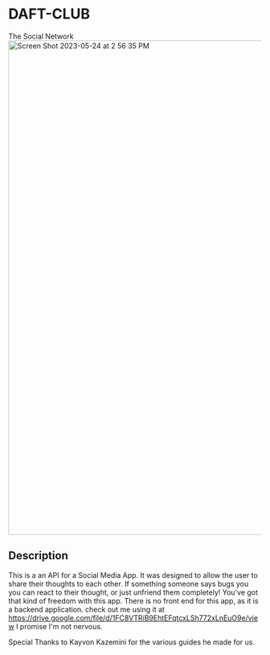 # DAFT-CLUB
The Social Network
<img width="984" alt="Screen Shot 2023-05-24 at 2 56 35 PM" src="https://github.com/magjoker/DAFT-CLUB/assets/118233640/5b23a624-11fd-4cb6-95d9-7731eac3fd9a">

## Description
This is a an API for a Social Media App. It was designed to allow the user to share their thoughts to each other. If something someone says bugs you you can react to their thought, or just unfriend them completely! You've got that kind of freedom with this app. There is no front end for this app, as it is a backend application.
check out me using it at https://drive.google.com/file/d/1FC8VTRiB9EhtEFqtcxLSh772xLnEuO9e/view I promise I'm not nervous.

Special Thanks to Kayvon Kazemini for the various guides he made for us.
